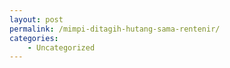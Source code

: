 ```yaml
---
layout: post
permalink: /mimpi-ditagih-hutang-sama-rentenir/
categories:
    - Uncategorized
---
```


